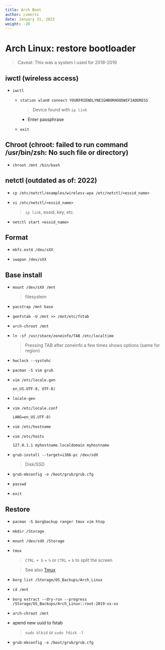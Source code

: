 ```yaml
---
title: Arch Boot
author: csmertx
date: January 31, 2023
weight: -20
---
```


# Arch Linux: restore bootloader

> Caveat: This was a system I used for 2018-2019

## iwctl (wireless access)

- ```iwctl```

  - ```station wlan0 connect YOURFRIENDLYNEIGHBORHOODWIFIADDRESS```

    > Device found with ```ip link```

    - Enter passphrase

  - ```exit```

## Chroot (chroot: failed to run command /usr/bin/zsh: No such file or directory)

- ```chroot /mnt /bin/bash```

## netctl (outdated as of: 2022)

- ```cp /etc/netctl/examples/wireless-wpa /etc/netctl/<essid_name>```

- ```vi /etc/netctl/<essid_name>```
  
  > ```ip link```, essid, key, etc.

- ```netctl start <essid_name>```

## Format

- ```mkfs.ext4 /dev/sXX```

- ```swapon /dev/sXX```

## Base install

- ```mount /dev/sXX /mnt```

  > filesystem

- ```pacstrap /mnt base```

- ```genfstab -U /mnt >> /mnt/etc/fstab```

- ```arch-chroot /mnt```

- ```ln -sf /usr/share/zoneinfo/TAB /etc/localtime```

  > Pressing TAB after zoneinfo a few times shows options (same for region)

- ```hwclock --systohc```

- ```pacman -S vim grub```

- ```vim /etc/locale.gen```
  
    ```
    en_US.UTF-8, UTF-8)
    ```

- ```locale-gen```

- ```vim /etc/locale.conf```
  
    ```
    LANG=en_US.UTF-8)
    ```

- ```vim /etc/hostname```

- ```vim /etc/hosts```

    ```
    127.0.1.1 myhostname.localdomain myhostname
    ```

- ```grub-install --target=i386-pc /dev/sdX```

  > Disk/SSD

- ```grub-mkconfig -o /boot/grub/grub.cfg```

- ```passwd```

- ```exit```

## Restore

- ```pacman -S borgbackup ranger tmux vim htop```

- ```mkdir /Storage```

- ```mount /dev/sdX /Storage```

- ```tmux```
  
  > ```CTRL + b``` + ```%``` or ```CTRL``` + ```b``` to split the screen

  > See also [Tmux](/Linux/Software/tmux)

- ```borg list /Storage/OS_Backups/Arch_Linux```

- ```cd /mnt```

- ```borg extract --dry-run --progress /Storage/OS_Backups/Arch_Linux::root-2019-xx-xx```

- ```arch-chroot /mnt```

- apend new uuid to fstab
  
  > ```sudo blkid``` or ```sudo fdisk -l```

- ```grub-mkconfig -o /boot/grub/grub.cfg```